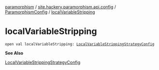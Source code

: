 [paramorphism](../../index.md) / [site.hackery.paramorphism.api.config](../index.md) / [ParamorphismConfig](index.md) / [localVariableStripping](./local-variable-stripping.md)

# localVariableStripping

`open val localVariableStripping: `[`LocalVariableStrippingStrategyConfig`](../../site.hackery.paramorphism.api.config.strategies.obfuscation.stripping/-local-variable-stripping-strategy-config.md)

**See Also**

[LocalVariableStrippingStrategyConfig](../../site.hackery.paramorphism.api.config.strategies.obfuscation.stripping/-local-variable-stripping-strategy-config.md)

